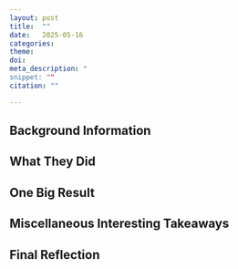 ```yaml
---
layout: post
title:  ""
date:   2025-05-16
categories:
theme:
doi:
meta_description: "
snippet: ""
citation: ""

---
```

## Background Information

## What They Did

## One Big Result

## Miscellaneous Interesting Takeaways

## Final Reflection

